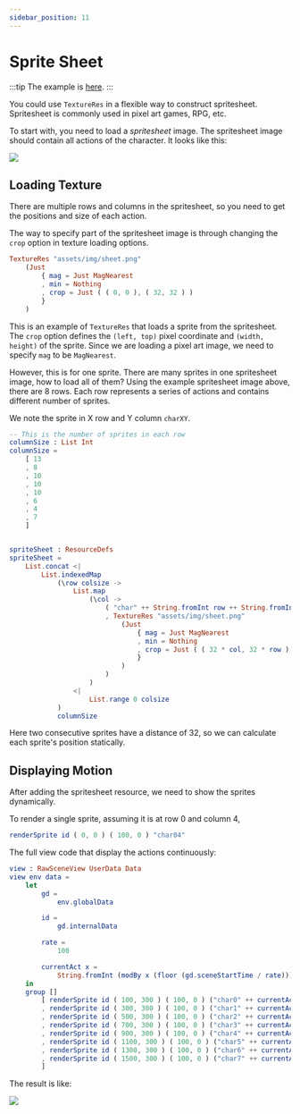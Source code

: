 ```yaml
---
sidebar_position: 11
---
```


# Sprite Sheet

:::tip
The example is [here](https://github.com/linsyking/messenger-core/blob/main/test/src/Scenes/SpriteSheet/Model.elm).
:::

You could use `TextureRes` in a flexible way to construct spritesheet. Spritesheet is commonly used in pixel art games, RPG, etc.

To start with, you need to load a *spritesheet* image. The spritesheet image should contain all actions of the character. It looks like this:

![](/img/sheet.png)

## Loading Texture

There are multiple rows and columns in the spritesheet, so you need to get the positions and size of each action.

The way to specify part of the spritesheet image is through changing the `crop` option in texture loading options.

```elm
TextureRes "assets/img/sheet.png"
    (Just
        { mag = Just MagNearest
        , min = Nothing
        , crop = Just ( ( 0, 0 ), ( 32, 32 ) )
        }
    )
```

This is an example of `TextureRes` that loads a sprite from the spritesheet. The `crop` option defines the `(left, top)` pixel coordinate and `(width, height)` of the sprite. Since we are loading a pixel art image, we need to specify `mag` to be `MagNearest`.

However, this is for one sprite. There are many sprites in one spritesheet image, how to load all of them? Using the example spritesheet image above, there are 8 rows. Each row represents a series of actions and contains different number of sprites.

We note the sprite in X row and Y column `charXY`.

```elm
-- This is the number of sprites in each row
columnSize : List Int
columnSize =
    [ 13
    , 8
    , 10
    , 10
    , 10
    , 6
    , 4
    , 7
    ]


spriteSheet : ResourceDefs
spriteSheet =
    List.concat <|
        List.indexedMap
            (\row colsize ->
                List.map
                    (\col ->
                        ( "char" ++ String.fromInt row ++ String.fromInt col -- charXY
                        , TextureRes "assets/img/sheet.png"
                            (Just
                                { mag = Just MagNearest
                                , min = Nothing
                                , crop = Just ( ( 32 * col, 32 * row ), ( 32, 32 ) )
                                }
                            )
                        )
                    )
                <|
                    List.range 0 colsize
            )
            columnSize
```

Here two consecutive sprites have a distance of 32, so we can calculate each sprite's position statically.

## Displaying Motion

After adding the spritesheet resource, we need to show the sprites dynamically.

To render a single sprite, assuming it is at row 0 and column 4,

```elm
renderSprite id ( 0, 0 ) ( 100, 0 ) "char04"
```

The full view code that display the actions continuously:

```elm
view : RawSceneView UserData Data
view env data =
    let
        gd =
            env.globalData

        id =
            gd.internalData

        rate =
            100

        currentAct x =
            String.fromInt (modBy x (floor (gd.sceneStartTime / rate)))
    in
    group []
        [ renderSprite id ( 100, 300 ) ( 100, 0 ) ("char0" ++ currentAct 13)
        , renderSprite id ( 300, 300 ) ( 100, 0 ) ("char1" ++ currentAct 8)
        , renderSprite id ( 500, 300 ) ( 100, 0 ) ("char2" ++ currentAct 10)
        , renderSprite id ( 700, 300 ) ( 100, 0 ) ("char3" ++ currentAct 10)
        , renderSprite id ( 900, 300 ) ( 100, 0 ) ("char4" ++ currentAct 10)
        , renderSprite id ( 1100, 300 ) ( 100, 0 ) ("char5" ++ currentAct 6)
        , renderSprite id ( 1300, 300 ) ( 100, 0 ) ("char6" ++ currentAct 4)
        , renderSprite id ( 1500, 300 ) ( 100, 0 ) ("char7" ++ currentAct 7)
        ]
```

The result is like:

![](/img/spritesheet.png)
